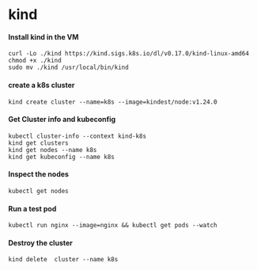# kind



#### Install kind in the VM
```
curl -Lo ./kind https://kind.sigs.k8s.io/dl/v0.17.0/kind-linux-amd64
chmod +x ./kind
sudo mv ./kind /usr/local/bin/kind
```

#### create a k8s cluster
```
kind create cluster --name=k8s --image=kindest/node:v1.24.0
```

#### Get Cluster info and kubeconfig
```
kubectl cluster-info --context kind-k8s
kind get clusters
kind get nodes --name k8s
kind get kubeconfig --name k8s

```

#### Inspect the nodes
```
kubectl get nodes
```

#### Run a test pod
```
kubectl run nginx --image=nginx && kubectl get pods --watch
```

#### Destroy the cluster
```
kind delete  cluster --name k8s
```
